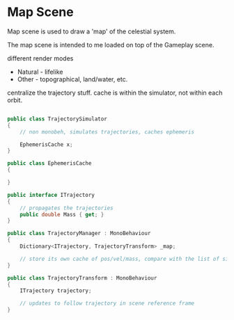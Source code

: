 # Map Scene
Map scene is used to draw a 'map' of the celestial system.

The map scene is intended to me loaded on top of the Gameplay scene.




different render modes
- Natural - lifelike
- Other - topographical, land/water, etc.









centralize the trajectory stuff. cache is within the simulator, not within each orbit.


```csharp

public class TrajectorySimulator
{
    // non monobeh, simulates trajectories, caches ephemeris

    EphemerisCache x;
}

public class EphemerisCache
{

}

public interface ITrajectory
{
    // propagates the trajectories
    public double Mass { get; }
}

public class TrajectoryManager : MonoBehaviour
{
    Dictionary<ITrajectory, TrajectoryTransform> _map;

    // store its own cache of pos/vel/mass, compare with the list of simulated things and update only ones that changed without resetting cache
}

public class TrajectoryTransform : MonoBehaviour
{
    ITrajectory trajectory;

    // updates to follow trajectory in scene reference frame
}

```




